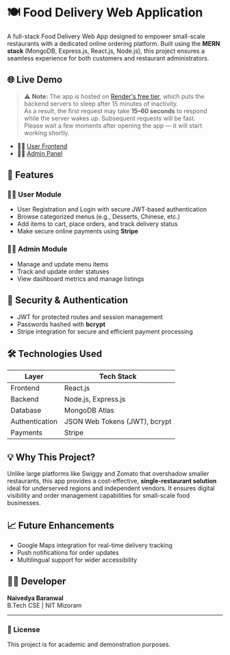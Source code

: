 # 🍽️ Food Delivery Web Application

A full-stack Food Delivery Web App designed to empower small-scale restaurants with a dedicated online ordering platform. Built using the **MERN stack** (MongoDB, Express.js, React.js, Node.js), this project ensures a seamless experience for both customers and restaurant administrators.


## 🌐 Live Demo

> ⚠️ **Note:** The app is hosted on [Render's free tier](https://render.com/), which puts the backend servers to sleep after 15 minutes of inactivity.  
> As a result, the first request may take **15–60 seconds** to respond while the server wakes up. Subsequent requests will be fast.  
> Please wait a few moments after opening the app — it will start working shortly.

- 👨‍🍳 [User Frontend](https://food-delivery-app-frontend-rzxm.onrender.com)
- 🧑‍💼 [Admin Panel](https://food-delivery-app-admin-58ts.onrender.com)


## 🚀 Features

### 👨‍🍳 User Module
- User Registration and Login with secure JWT-based authentication
- Browse categorized menus (e.g., Desserts, Chinese, etc.)
- Add items to cart, place orders, and track delivery status
- Make secure online payments using **Stripe**

### 🧑‍💼 Admin Module
- Manage and update menu items
- Track and update order statuses
- View dashboard metrics and manage listings

## 🔐 Security & Authentication
- JWT for protected routes and session management
- Passwords hashed with **bcrypt**
- Stripe integration for secure and efficient payment processing

## 🛠️ Technologies Used

| Layer         | Tech Stack                       |
|--------------|----------------------------------|
| Frontend     | React.js                         |
| Backend      | Node.js, Express.js              |
| Database     | MongoDB Atlas                    |
| Authentication | JSON Web Tokens (JWT), bcrypt  |
| Payments     | Stripe                           |

## 💡 Why This Project?

Unlike large platforms like Swiggy and Zomato that overshadow smaller restaurants, this app provides a cost-effective, **single-restaurant solution** ideal for underserved regions and independent vendors. It ensures digital visibility and order management capabilities for small-scale food businesses.

## 📈 Future Enhancements
- Google Maps integration for real-time delivery tracking
- Push notifications for order updates
- Multilingual support for wider accessibility

## 🧑‍💻 Developer

**Naivedya Baranwal**  
B.Tech CSE | NIT Mizoram  

---

### 📄 License
This project is for academic and demonstration purposes.

